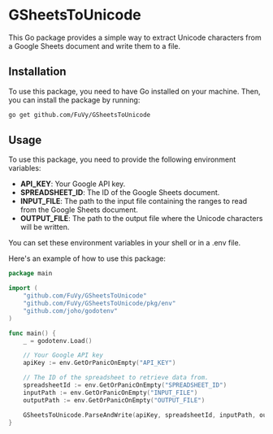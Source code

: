 # GSheetsToUnicode
 
This Go package provides a simple way to extract Unicode characters from a Google Sheets document and write them to a file.

## Installation
To use this package, you need to have Go installed on your machine. Then, you can install the package by running:

```bash
go get github.com/FuVy/GSheetsToUnicode
```
## Usage
To use this package, you need to provide the following environment variables:

- **API_KEY**: Your Google API key.
- **SPREADSHEET_ID**: The ID of the Google Sheets document.
- **INPUT_FILE**: The path to the input file containing the ranges to read from the Google Sheets document.
- **OUTPUT_FILE**: The path to the output file where the Unicode characters will be written.

You can set these environment variables in your shell or in a .env file.

Here's an example of how to use this package:

```go
package main

import (
	"github.com/FuVy/GSheetsToUnicode"
	"github.com/FuVy/GSheetsToUnicode/pkg/env"
	"github.com/joho/godotenv"
)

func main() {
	_ = godotenv.Load()

	// Your Google API key
	apiKey := env.GetOrPanicOnEmpty("API_KEY")

	// The ID of the spreadsheet to retrieve data from.
	spreadsheetId := env.GetOrPanicOnEmpty("SPREADSHEET_ID")
	inputPath := env.GetOrPanicOnEmpty("INPUT_FILE")
	outputPath := env.GetOrPanicOnEmpty("OUTPUT_FILE")

	GSheetsToUnicode.ParseAndWrite(apiKey, spreadsheetId, inputPath, outputPath)
}
```
